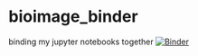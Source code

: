 # bioimage_binder
binding my jupyter notebooks together
[![Binder](https://mybinder.org/badge_logo.svg)](https://mybinder.org/v2/gh/allielas/bioimage_binder/HEAD)
